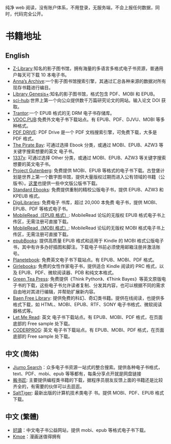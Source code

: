 纯净 web 阅读，没有账户体系，不用登录，无服务端，不会上报任何数据，同时，代码完全公开。

# 书籍地址

## English

- [Z-Library](https://z-library.sk/):知名的影子图书馆，拥有海量的多语言多格式电子书资源，普通用户每天可下载 10 本电子书。
- [Anna’s Archive](https://annas-archive.org/):一个影子图书馆搜索引擎，其通过汇总各种来源的数据对所有现存书籍进行编目。
- [Library Genesis+](https://libgen.li/):知名的影子图书馆，格式包含 PDF、MOBI 和 EPUB。
- [sci-hub](https://sci-hub.ru/):世界上第一个向公众提供数千万篇研究论文的网站。输入论文 DOI 获取。
- [Trantor](https://trantor.is/):一个 EPUB 格式的无 DRM 电子书存储库。
- [VDOC.PUB](https://vdoc.pub/):免费外文电子书下载站点。有 EPUB、PDF、DJVU、MOBI 等多种格式。
- [PDF DRIVE](https://www.pdfdrive.com/): PDF Drive 是一个 PDF 文档搜索引擎，可免费下载，大多是 PDF 格式。
- [The Pirate Bay](https://thepiratebay.org/index.html): 可通过选择 Ebook 分类，或通过 MOBI、EPUB、AZW3 等关键字搜索想要的英文 电子书。
- [1337x](https://1337x.to/): 可通过选择 Other 分类，或通过 MOBI、EPUB、AZW3 等关键字搜索想要的英文电子书。
- [Project Gutenberg](https://www.gutenberg.org/): 免费提供 MOBI、EPUB 等格式的电子书下载。古登堡计划是世界上第一个数字图书馆，提供大量版权过期而进入公有领域的书籍（公版书）。[这里](https://www.gutenberg.org/browse/languages/zh)也提供一些中文版公版书下载。
- [Standard Ebooks](https://standardebooks.org/ebooks): 免费提供重制的精校公版电子书，提供 EPUB、AZW3 和 KPEUB 格式。
- [DigiLibraries](https://digilibraries.com/): 免费电子 书库，超过 20,000 本免费 电子书，提供 MOBI、EPUB、PDF 等格式电子书。
- [MobileRead（EPUB 格式）](https://www.mobileread.com/forums/forumdisplay.php?f=130): MobileRead 论坛的无版权 EPUB 格式电子书上传区，无需注册可直接下载。
- [MobileRead（MOBI 格式）](https://www.mobileread.com/forums/forumdisplay.php?f=128): MobileRead 论坛的无版权 MOBI 格式电子书上传区，无需注册可直接下载。
- [epubBooks](https://www.epubbooks.com/): 提供高质量 EPUB 格式和适用于 Kindle 的 MOBI 格式公版电子书，其中有许多办好插图和脚注。下载电子书前必须使用邮箱注册并激活账号。
- [Planetebook](https://www.planetebook.com/): 免费英文电子书下载站点。有 EPUB、MOBI、PDF 格式。
- [Girlebooks](https://girlebooks.com/): 免费的女性作家电子书，提供适合 Kindle 阅读的 PRC 格式，以及 EPUB、PDF、微软阅读器、PDB 和纯文本格式。
- [Green Tea Press](https://greenteapress.com/wp/): 免费提供《Think Python》、《Think Bayes》等英文原版电子书的下载，这些电子书允许读者复制、分发其内容，也可以根据不同的需求自由地对其进行编辑，并帮助扩展新内容。
- [Baen Free Library](http://www.baen.com/library/): 提供免费的科幻、奇幻类书籍。提供在线阅读，也提供多格式下载，如 HTML、MOBI、EPUB、RTF、SONY 电子书格式、微软阅读器格式等。
- [Let Me Read](https://www.letmeread.net/): 英文 电子书下载站点。有 EPUB、MOBI、PDF 格式，在页面底部的 Free sample 处下载。
- [CODERPROG](https://coderprog.com/): 英文 电子书下载站点。有 EPUB、MOBI、PDF 格式，在页面底部的 Free sample 处下载。

## 中文 (简体)

- [Jiumo Search](https://www.jiumodiary.com/)：众多电子书资源一站式的整合搜索。提供各种电子书格式，text、PDF、mobi、epub 等等都有，每条分享点开就是网盘链接
- [搬书匠](http://www.banshujiang.cn/): 主要提供编程类书籍的下载，据程序员朋友反馈上面的书籍还是比较齐全的，有需要的伙伴可以去逛逛。
- [SaltTiger](http://www.salttiger.com/): 最新出版的计算机技术类电子 书。提供 MOBI、PDF、EPUB 格式下载。

## 中文 (繁體)

- [好讀](https://www.haodoo.net/)：中文电子书公益网站，提供 mobi、epub 等格式电子书下载。
- [Kmoe](https://mox.moe/)：漫画迷值得拥有
